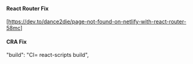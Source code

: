 #### React Router Fix

[https://dev.to/dance2die/page-not-found-on-netlify-with-react-router-58mc]

#### CRA Fix


"build": "CI= react-scripts build",

